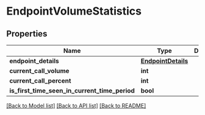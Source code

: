 # EndpointVolumeStatistics

## Properties
Name | Type | Description | Notes
------------ | ------------- | ------------- | -------------
**endpoint_details** | [**EndpointDetails**](EndpointDetails.md) |  | [optional] 
**current_call_volume** | **int** |  | [optional] 
**current_call_percent** | **int** |  | [optional] 
**is_first_time_seen_in_current_time_period** | **bool** |  | [optional] 

[[Back to Model list]](../README.md#documentation-for-models) [[Back to API list]](../README.md#documentation-for-api-endpoints) [[Back to README]](../README.md)

